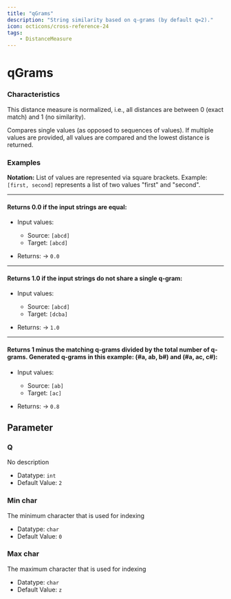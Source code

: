 ```yaml
---
title: "qGrams"
description: "String similarity based on q-grams (by default q=2)."
icon: octicons/cross-reference-24
tags: 
    - DistanceMeasure
---
```

# qGrams
<!-- This file was generated - DO NOT CHANGE IT MANUALLY -->




### Characteristics
This distance measure is normalized, i.e., all distances are between 0 (exact match) and 1 (no similarity).

Compares single values (as opposed to sequences of values). If multiple values are provided, all values are compared and the lowest distance is returned.
### Examples

**Notation:** List of values are represented via square brackets. Example: `[first, second]` represents a list of two values "first" and "second".

---
#### Returns 0.0 if the input strings are equal:

* Input values:
  - Source: `[abcd]`
  - Target: `[abcd]`

* Returns: → `0.0`


---
#### Returns 1.0 if the input strings do not share a single q-gram:

* Input values:
  - Source: `[abcd]`
  - Target: `[dcba]`

* Returns: → `1.0`


---
#### Returns 1 minus the matching q-grams divided by the total number of q-grams. Generated q-grams in this example: (#a, ab, b#) and (#a, ac, c#):

* Input values:
  - Source: `[ab]`
  - Target: `[ac]`

* Returns: → `0.8`




## Parameter

### Q

No description

- Datatype: `int`
- Default Value: `2`



### Min char

The minimum character that is used for indexing

- Datatype: `char`
- Default Value: `0`



### Max char

The maximum character that is used for indexing

- Datatype: `char`
- Default Value: `z`



